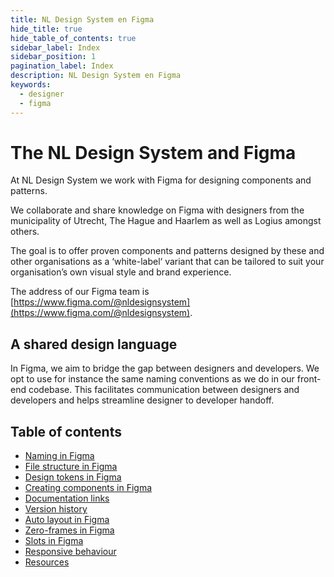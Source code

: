 ```yaml
---
title: NL Design System en Figma
hide_title: true
hide_table_of_contents: true
sidebar_label: Index
sidebar_position: 1
pagination_label: Index
description: NL Design System en Figma
keywords:
  - designer
  - figma
---
```


# The NL Design System and Figma

At NL Design System we work with Figma for designing components and patterns.

We collaborate and share knowledge on Figma with designers from the municipality of Utrecht, The Hague and Haarlem as well as Logius amongst others.

The goal is to offer proven components and patterns designed by these and other organisations as a ‘white-label‘ variant that can be tailored to suit your organisation’s own visual style and brand experience.

The address of our Figma team is [https://www.figma.com/@nldesignsystem](https://www.figma.com/@nldesignsystem).

## A shared design language

In Figma, we aim to bridge the gap between designers and developers. We opt to use for instance the same naming conventions as we do in our front-end codebase. This facilitates communication between designers and developers and helps streamline designer to developer handoff.

## Table of contents

- [Naming in Figma](02-figma-naming.md)
- [File structure in Figma](03-figma-file-structure.md)
- [Design tokens in Figma](04-figma-design-tokens.md)
- [Creating components in Figma](05-figma-components.md)
- [Documentation links](06-figma-documentation-links.md)
- [Version history](07-figma-version-history.md)
- [Auto layout in Figma](08-figma-autolayout.md)
- [Zero-frames in Figma](09-figma-zero-frames.md)
- [Slots in Figma](10-figma-slots.md)
- [Responsive behaviour](11-figma-responsive-behaviour.md)
- [Resources](12-figma-resources.md)
